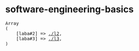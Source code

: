 # software-engineering-basics


<pre>
Array
(
    [laba#2] => <a href="./l2">./l2</a>,
    [laba#3] => <a href="./l3">./l3</a>,
)
</pre>
